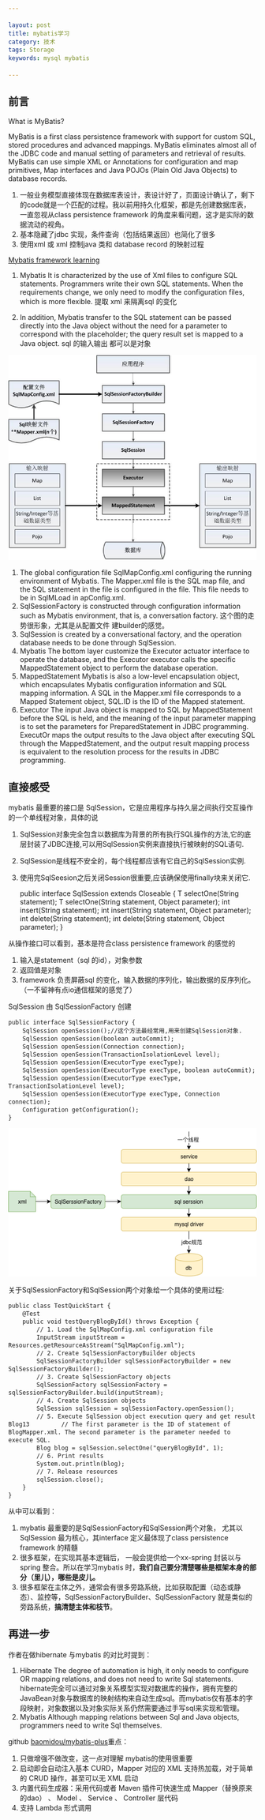 ```yaml
---

layout: post
title: mybatis学习
category: 技术
tags: Storage
keywords: mysql mybatis

---
```


## 前言

What is MyBatis?

MyBatis is a first class persistence framework with support for custom SQL, stored procedures and advanced mappings. MyBatis eliminates almost all of the JDBC code and manual setting of parameters and retrieval of results. MyBatis can use simple XML or Annotations for configuration and map primitives, Map interfaces and Java POJOs (Plain Old Java Objects) to database records.

1. 一般业务模型直接体现在数据库表设计，表设计好了，页面设计确认了，剩下的code就是一个匹配的过程。我以前用持久化框架，都是先创建数据库表，一直忽视从class persistence framework 的角度来看问题，这才是实际的数据流动的视角。
2. 基本隐藏了jdbc 实现，条件查询（包括结果返回）也简化了很多
3. 使用xml 或 xml 控制java 类和 database record 的映射过程


[Mybatis framework learning](http://www.codeblogbt.com/archives/303221)

1. Mybatis It is characterized by the use of Xml files to configure SQL statements. Programmers write their own SQL statements. When the requirements change, we only need to modify the configuration files, which is more flexible. 提取 xml  来隔离sql 的变化

2. In addition, Mybatis transfer to the SQL statement can be passed directly into the Java object without the need for a parameter to correspond with the placeholder; the query result set is mapped to a Java object.  sql 的输入输出 都可以是对象

![](/public/upload/data/mybatis_framework.jpg)

1. The global configuration file SqlMapConfig.xml configuring the running environment of Mybatis. The Mapper.xml file is the SQL map file, and the SQL statement in the file is configured in the file. This file needs to be in SqlMLoad in apConfig.xml.
2. SqlSessionFactory is constructed through configuration information such as Mybatis environment, that is, a conversation factory. 这个图的走势很形象，尤其是从配置文件 建builder的感觉。
3. SqlSession is created by a conversational factory, and the operation database needs to be done through SqlSession.
4. Mybatis The bottom layer customize the Executor actuator interface to operate the database, and the Executor executor calls the specific MappedStatement object to perform the database operation.
5. MappedStatement Mybatis is also a low-level encapsulation object, which encapsulates Mybatis configuration information and SQL mapping information. A SQL in the Mapper.xml file corresponds to a Mapped Statement object, SQL.ID is the ID of the Mapped statement.
6. Executor The input Java object is mapped to SQL by MappedStatement before the SQL is held, and the meaning of the input parameter mapping is to set the parameters for PreparedStatement in JDBC programming. ExecutOr maps the output results to the Java object after executing SQL through the MappedStatement, and the output result mapping process is equivalent to the resolution process for the results in JDBC programming.


## 直接感受

mybatis 最重要的接口是 SqlSession，它是应用程序与持久层之间执行交互操作的一个单线程对象，具体的说

1. SqlSession对象完全包含以数据库为背景的所有执行SQL操作的方法,它的底层封装了JDBC连接,可以用SqlSession实例来直接执行被映射的SQL语句.
2. SqlSession是线程不安全的，每个线程都应该有它自己的SqlSession实例.
3. 使用完SqlSeesion之后关闭Session很重要,应该确保使用finally块来关闭它.

	public interface SqlSession extends Closeable {
  		<T> T selectOne(String statement);
  		<T> T selectOne(String statement, Object parameter);
  		int insert(String statement);
  		int insert(String statement, Object parameter);
  		int delete(String statement);
  		int delete(String statement, Object parameter);
  	}
  	
  	
从操作接口可以看到，基本是符合class persistence framework 的感觉的

1. 输入是statement（sql 的id），对象参数
2. 返回值是对象
3. framework 负责屏蔽sql 的变化，输入数据的序列化，输出数据的反序列化。（一不留神有点io通信框架的感觉了）


SqlSession  由 SqlSessionFactory 创建

	public interface SqlSessionFactory {
	  	SqlSession openSession();//这个方法最经常用,用来创建SqlSession对象.
	  	SqlSession openSession(boolean autoCommit);
	  	SqlSession openSession(Connection connection);
	  	SqlSession openSession(TransactionIsolationLevel level);
	  	SqlSession openSession(ExecutorType execType);
	  	SqlSession openSession(ExecutorType execType, boolean autoCommit);
	  	SqlSession openSession(ExecutorType execType, TransactionIsolationLevel level);
	  	SqlSession openSession(ExecutorType execType, Connection connection);
	  	Configuration getConfiguration();
	}

![](/public/upload/data/mybatis_work.png)

关于SqlSessionFactory和SqlSession两个对象给一个具体的使用过程: 

	public class TestQuickStart {
	    @Test
	    public void testQueryBlogById() throws Exception {
	        // 1. Load the SqlMapConfig.xml configuration file
	        InputStream inputStream = Resources.getResourceAsStream("SqlMapConfig.xml");
	        // 2. Create SqlSessionFactoryBuilder objects
	        SqlSessionFactoryBuilder sqlSessionFactoryBuilder = new SqlSessionFactoryBuilder();
	        // 3. Create SqlSessionFactory objects
	        SqlSessionFactory sqlSessionFactory = sqlSessionFactoryBuilder.build(inputStream);
	        // 4. Create SqlSession objects
	        SqlSession sqlSession = sqlSessionFactory.openSession();
	        // 5. Execute SqlSession object execution query and get result Blog13         // The first parameter is the ID of statement of BlogMapper.xml. The second parameter is the parameter needed to execute SQL.
	        Blog blog = sqlSession.selectOne("queryBlogById", 1);
	        // 6. Print results
	        System.out.println(blog);
	        // 7. Release resources
	        sqlSession.close();
	    }
	}

从中可以看到：

1. mybatis 最重要的是SqlSessionFactory和SqlSession两个对象， 尤其以SqlSession 最为核心，其interface 定义最体现了class persistence framework 的精髓
2. 很多框架，在实现其基本逻辑后， 一般会提供给一个xx-spring 封装以与spring 整合。所以在学习mybatis 时，**我们自己要分清楚哪些是框架本身的部分（里儿），哪些是皮儿。**
3. 很多框架在主体之外，通常会有很多旁路系统，比如获取配置（动态或静态）、监控等，SqlSessionFactoryBuilder、SqlSessionFactory 就是类似的旁路系统，**搞清楚主体和枝节**。

## 再进一步


作者在做hibernate 与mybatis 的对比时提到：

1. Hibernate The degree of automation is high, it only needs to configure OR mapping relations, and does not need to write Sql statements. hibernate完全可以通过对象关系模型实现对数据库的操作，拥有完整的JavaBean对象与数据库的映射结构来自动生成sql。而mybatis仅有基本的字段映射，对象数据以及对象实际关系仍然需要通过手写sql来实现和管理。
2. Mybatis Although mapping relations between Sql and Java objects, programmers need to write Sql themselves.


github [baomidou/mybatis-plus](https://github.com/baomidou/mybatis-plus)重点：

1. 只做增强不做改变，这一点对理解 mybatis的使用很重要
2. 启动即会自动注入基本 CURD，Mapper 对应的 XML 支持热加载，对于简单的 CRUD 操作，甚至可以无 XML 启动
3. 内置代码生成器：采用代码或者 Maven 插件可快速生成 Mapper（替换原来的dao） 、 Model 、 Service 、 Controller 层代码
4. 支持 Lambda 形式调用


